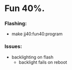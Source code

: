 # Fun 40%.

### Flashing:
  * make jj40:fun40:program  

### Issues:
* backlighting on flash  
  * backlight fails on reboot
